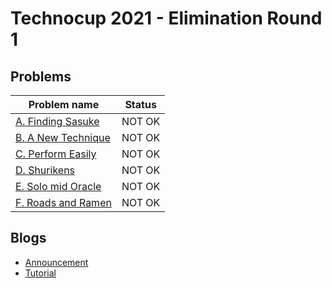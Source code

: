 # Technocup 2021 - Elimination Round 1

## Problems

|Problem name|Status|
|------------|---------|
| [A. Finding Sasuke](problems/A._Finding_Sasuke.md)|NOT OK|
| [B. A New Technique](problems/B._A_New_Technique.md)|NOT OK|
| [C. Perform Easily](problems/C._Perform_Easily.md)|NOT OK|
| [D. Shurikens](problems/D._Shurikens.md)|NOT OK|
| [E. Solo mid Oracle](problems/E._Solo_mid_Oracle.md)|NOT OK|
| [F. Roads and Ramen](problems/F._Roads_and_Ramen.md)|NOT OK|
## Blogs

- [Announcement](blogs/Announcement.md)
- [Tutorial](blogs/Tutorial.md)
